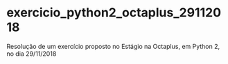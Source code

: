# exercicio_python2_octaplus_29112018
Resolução de um exercício proposto no Estágio na Octaplus, em Python 2, no dia 29/11/2018
